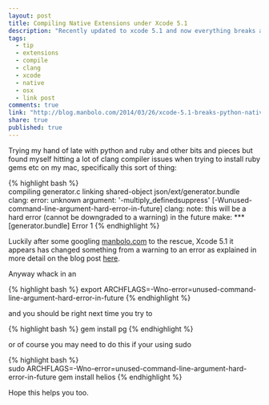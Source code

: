 ```yaml
---
layout: post
title: Compiling Native Extensions under Xcode 5.1
description: "Recently updated to xcode 5.1 and now everything breaks as clang has changed. This is how you can get around the “clang: error: unknown argument” error"
tags: 
  - tip
  - extensions
  - compile
  - clang
  - xcode
  - native
  - osx
  - link post
comments: true
link: "http://blog.manbolo.com/2014/03/26/xcode-5.1-breaks-python-native-extensions-and-ruby-gems"
share: true
published: true
---
```


Trying my hand of late with python and ruby and other bits and pieces but found myself hitting a lot of clang compiler issues when trying to install ruby gems etc on my mac, specifically this sort of thing:

{% highlight bash %}	
compiling generator.c
linking shared-object json/ext/generator.bundle
clang: error: unknown argument: '-multiply_definedsuppress' [-Wunused-command-line-argument-hard-error-in-future]
clang: note: this will be a hard error (cannot be downgraded to a warning) in the future
make: *** [generator.bundle] Error 1
{% endhighlight %}	

Luckily after some googling [manbolo.com](blog.manbolo.com) to the rescue, Xcode 5.1 it appears has changed something from a warning to an error as explained in more detail on the blog post [here](http://blog.manbolo.com/2014/03/26/xcode-5.1-breaks-python-native-extensions-and-ruby-gems). 

Anyway whack in an 

{% highlight bash %}
export ARCHFLAGS=-Wno-error=unused-command-line-argument-hard-error-in-future
{% endhighlight %}

and you should be right next time you try to 

{% highlight bash %}
gem install pg
{% endhighlight %}

or of course you may need to do this if your using sudo

{% highlight bash %}	
sudo ARCHFLAGS=-Wno-error=unused-command-line-argument-hard-error-in-future gem install helios
{% endhighlight %}

Hope this helps you too.